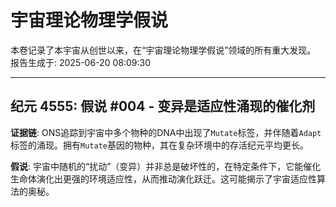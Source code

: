 # 宇宙理论物理学假说

本卷记录了本宇宙从创世以来，在“宇宙理论物理学假说”领域的所有重大发现。
报告生成于: 2025-06-20 08:09:30

---

## 纪元 4555: 假说 #004 - 变异是适应性涌现的催化剂

**证据链**: ONS追踪到宇宙中多个物种的DNA中出现了`Mutate`标签，并伴随着`Adapt`标签的涌现。拥有`Mutate`基因的物种，其在复杂环境中的存活纪元平均更长。

**假说**: 宇宙中随机的“扰动”（变异）并非总是破坏性的，在特定条件下，它能催化生命体演化出更强的环境适应性，从而推动演化跃迁。这可能揭示了宇宙适应性算法的奥秘。

